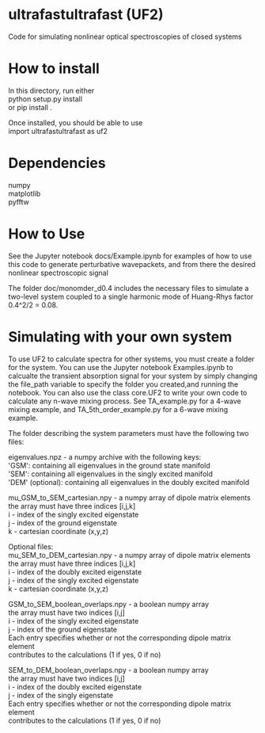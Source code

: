 # ultrafastultrafast (UF2)
Code for simulating nonlinear optical spectroscopies of closed systems

# How to install
In this directory, run either  
python setup.py install  
or
pip install .

Once installed, you should be able to use  
import ultrafastultrafast as uf2  

# Dependencies
numpy  
matplotlib  
pyfftw  

# How to Use
See the Jupyter notebook docs/Example.ipynb for examples of how to use
this code to generate perturbative wavepackets, and from there
the desired nonlinear spectroscopic signal

The folder doc/monomder_d0.4 includes the necessary files to simulate
a two-level system coupled to a single harmonic mode of Huang-Rhys
factor 0.4^2/2 = 0.08.

# Simulating with your own system

To use UF2 to calculate spectra for other systems, you must create a
folder for the system.  You can use the Jupyter notebook Examples.ipynb
to calcualte the transient absorption signal for your system by simply
changing the file_path variable to specify the folder you created,and running
the notebook.  You can also use the class core.UF2 to write your own code to
calculate any n-wave mixing process.  See TA_example.py for a 4-wave mixing
example, and TA_5th_order_example.py for a 6-wave mixing example.

The folder describing the system parameters must have the following two files:

eigenvalues.npz - a numpy archive with the following keys:  
'GSM': containing all eigenvalues in the ground state manifold  
'SEM': containing all eigenvalues in the singly excited manifold  
'DEM' (optional): containing all eigenvalues in the doubly excited manifold  

mu_GSM_to_SEM_cartesian.npy - a numpy array of dipole matrix elements  
the array must have three indices [i,j,k]  
i - index of the singly excited eigenstate  
j - index of the ground eigenstate  
k - cartesian coordinate (x,y,z)  

Optional files:  
mu_SEM_to_DEM_cartesian.npy - a numpy array of dipole matrix elements  
the array must have three indices [i,j,k]  
i - index of the doubly excited eigenstate  
j - index of the singly excited eigenstate  
k - cartesian coordinate (x,y,z)  

GSM_to_SEM_boolean_overlaps.npy - a boolean numpy array  
the array must have two indices [i,j]  
i - index of the singly excited eigenstate  
j - index of the ground eigenstate  
Each entry specifies whether or not the corresponding dipole matrix element  
contributes to the calculations (1 if yes, 0 if no)  

SEM_to_DEM_boolean_overlaps.npy - a boolean numpy array  
the array must have two indices [i,j]  
i - index of the doubly excited eigenstate  
j - index of the singly eigenstate  
Each entry specifies whether or not the corresponding dipole matrix element  
contributes to the calculations (1 if yes, 0 if no)
